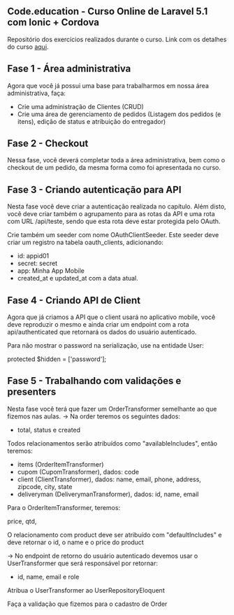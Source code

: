 ## Code.education - Curso Online de Laravel 5.1 com Ionic + Cordova
Repositório dos exercícios realizados durante o curso. Link com os detalhes do curso [aqui](http://sites.code.education/bf2016-laravel-com-ionic-cordova/).

## Fase 1 - Área administrativa

Agora que você já possui uma base para trabalharmos em nossa área administrativa, faça:

- Crie uma administração de Clientes (CRUD)
- Crie uma área de gerenciamento de pedidos (Listagem dos pedidos (e itens), edição de status e atribuição do entregador)

## Fase 2 - Checkout

Nessa fase, você deverá completar toda a área administrativa, bem como o checkout de um pedido, da mesma forma como foi apresentada no curso.

## Fase 3 - Criando autenticação para API

Nesta fase você deve criar a autenticação realizada no capítulo. Além disto, você deve criar também o agrupamento para as rotas da API e uma rota com URL /api/teste, sendo que esta rota deve estar protegida pelo OAuth.

Crie também um seeder com nome OAuthClientSeeder. Este seeder deve criar um registro na tabela oauth_clients, adicionando:
* id: appid01
* secret: secret
* app: Minha App Mobile
* created_at e updated_at com a data atual.

## Fase 4 - Criando API de Client

Agora que já criamos a API que o client usará no aplicativo mobile, você deve reproduzir o mesmo e ainda criar um endpoint com a rota api/authenticated que retornará os dados do usuário autenticado.

Para não mostrar o password na serialização, use na entidade User:

protected $hidden = ['password'];

## Fase 5 - Trabalhando com validações e presenters

Nesta fase você terá que fazer um OrderTransformer semelhante ao que fizemos nas aulas.
-> Na order teremos os seguintes dados:

* total, status e created

Todos relacionamentos serão atribuídos como "availableIncludes", então teremos:

* items (OrderItemTransformer)
* cupom (CupomTransformer), dados: code
* client (ClientTransformer), dados: name, email, phone, address, zipcode, city, state
* deliveryman (DeliverymanTransformer), dados: id, name, email

Para o OrderItemTransformer, teremos:

price, qtd,

O relacionamento com product deve ser atribuído com "defaultIncludes" e deve retornar o id, o name e o price do product

-> No endpoint de retorno do usuário autenticado devemos usar o UserTransformer que será responsável por retornar:

* id, name, email e role

Atribua o UserTransformer ao UserRepositoryEloquent

Faça a validação que fizemos para o cadastro de Order
